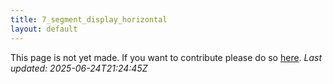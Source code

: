 ```yaml
---
title: 7_segment_display_horizontal
layout: default
---
```


This page is not yet made. If you want to contribute please do so [here](https://github.com/CrazyH2/Bigstone/blob/wiki/components/7_segment_display_horizontal.md).
_Last updated: 2025-06-24T21:24:45Z_
